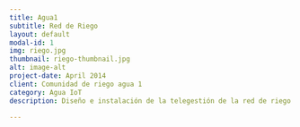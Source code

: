 ```yaml
---
title: Agua1
subtitle: Red de Riego
layout: default
modal-id: 1
img: riego.jpg
thumbnail: riego-thumbnail.jpg
alt: image-alt
project-date: April 2014
client: Comunidad de riego agua 1
category: Agua IoT
description: Diseño e instalación de la telegestión de la red de riego de la comunidad Agua1.

---
```

